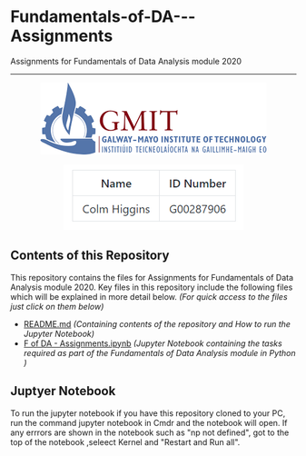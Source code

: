 # Fundamentals-of-DA---Assignments
Assignments for Fundamentals of Data Analysis module 2020

---
<div align="center">

![Image description](https://github.com/colmhiggs11/ProandS_Project/blob/master/Pictures%20for%20README/GMIT.png?raw=true) 

![Name and Id number](https://github.com/colmhiggs11/ProandS_Project/blob/master/Pictures%20for%20README/Name%20number%20box.PNG?raw=true)

<div align="left">
    
## Contents of this Repository
This repository contains the files for Assignments for Fundamentals of Data Analysis module 2020. Key files in this repository include the following files which will be explained in more detail below. *(For quick access to the files just click on them below)*

* [README.md](https://github.com/colmhiggs11/Fundamentals-of-DA---Assignments/edit/main/README.md) *(Containing contents of the repository and How to run the Jupyter Notebook)*
* [F of DA - Assignments.ipynb](https://github.com/colmhiggs11/Fundamentals-of-DA---Assignments/blob/main/F%20of%20DA%20-%20Assignments.ipynb) *(Jupyter Notebook containing the tasks required as part of the Fundamentals of Data Analysis module in Python )*

## Juptyer Notebook
To run the jupyter notebook if you have this repository cloned to your PC, run the command jupyter notebook in Cmdr and the notebook will open.
If any errrors are shown in the notebook such as "np not defined", got to the top of the notebook ,seleect Kernel and "Restart and Run all".


